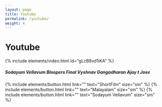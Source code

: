 ```yaml
---
layout: page
title: Youtube
permalink: /youtube/
weight: 4
---
```


# **Youtube**

{% include elements/video.html id="gLcB8vd1iKA" %}
##### Sodayum Vellavum Bloopers Final Vyshnav Gangadharan Ajay t Jose
{% include elements/button.html link="" text="ShortFilm" size="sm" %}
{% include elements/button.html link="" text="Malayalam" size="sm" %}
{% include elements/button.html link="" text="Sodayum Vellavum" size="sm" %}

